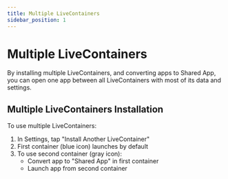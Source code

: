 ```yaml
---
title: Multiple LiveContainers
sidebar_position: 1
---
```


# Multiple LiveContainers

By installing multiple LiveContainers, and converting apps to Shared App, you can open one app between all LiveContainers with most of its data and settings.

## Multiple LiveContainers Installation

To use multiple LiveContainers:

1. In Settings, tap "Install Another LiveContainer"
2. First container (blue icon) launches by default
3. To use second container (gray icon):
   - Convert app to "Shared App" in first container
   - Launch app from second container

## 
